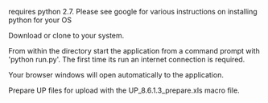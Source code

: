 requires python 2.7.  Please see google for various instructions on installing python for your OS

Download or clone to your system.

From within the directory start the application from a command prompt with 'python run.py'.  The first time its run an internet connection is required.

Your browser windows will open automatically to the application.

Prepare UP files for upload with the UP_8.6.1.3_prepare.xls macro file.
